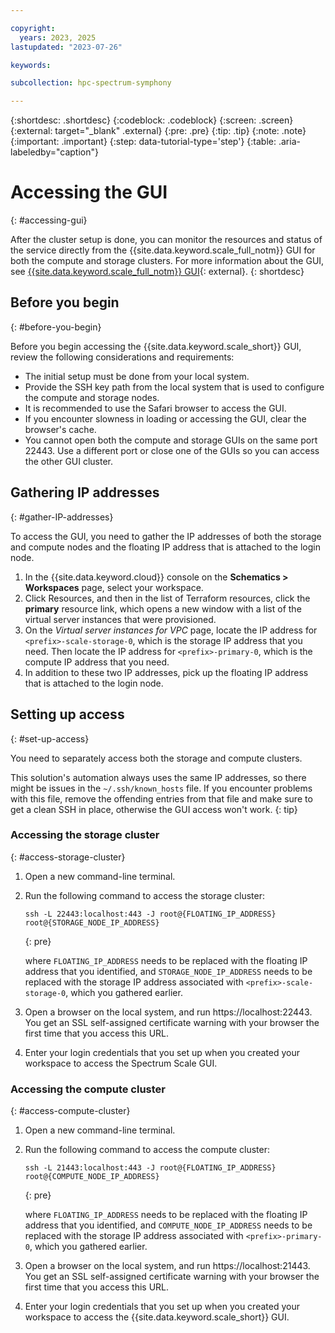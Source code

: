 ```yaml
---

copyright:
  years: 2023, 2025
lastupdated: "2023-07-26"

keywords:

subcollection: hpc-spectrum-symphony

---
```


{:shortdesc: .shortdesc}
{:codeblock: .codeblock}
{:screen: .screen}
{:external: target="_blank" .external}
{:pre: .pre}
{:tip: .tip}
{:note: .note}
{:important: .important}
{:step: data-tutorial-type='step'}
{:table: .aria-labeledby="caption"}

# Accessing the GUI
{: #accessing-gui}

After the cluster setup is done, you can monitor the resources and status of the service directly from the {{site.data.keyword.scale_full_notm}} GUI for both the compute and storage clusters. For more information about the GUI, see [{{site.data.keyword.scale_full_notm}} GUI](https://www.ibm.com/docs/en/storage-scale/5.2.1?topic=reference-storage-scale-gui){: external}.
{: shortdesc}

## Before you begin
{: #before-you-begin}

Before you begin accessing the {{site.data.keyword.scale_short}} GUI, review the following considerations and requirements:

* The initial setup must be done from your local system.
* Provide the SSH key path from the local system that is used to configure the compute and storage nodes.
* It is recommended to use the Safari browser to access the GUI.
* If you encounter slowness in loading or accessing the GUI, clear the browser's cache.
* You cannot open both the compute and storage GUIs on the same port 22443. Use a different port or close one of the GUIs so you can access the other GUI cluster.

## Gathering IP addresses
{: #gather-IP-addresses}

To access the GUI, you need to gather the IP addresses of both the storage and compute nodes and the floating IP address that is attached to the login node.

1. In the {{site.data.keyword.cloud}} console on the **Schematics > Workspaces** page, select your workspace.
2. Click Resources, and then in the list of Terraform resources, click the **primary** resource link, which opens a new window with a list of the virtual server instances that were provisioned.
3. On the _Virtual server instances for VPC_ page, locate the IP address for `<prefix>-scale-storage-0`, which is the storage IP address that you need. Then locate the IP address for `<prefix>-primary-0`, which is the compute IP address that you need.
4. In addition to these two IP addresses, pick up the floating IP address that is attached to the login node.

## Setting up access
{: #set-up-access}

You need to separately access both the storage and compute clusters.

This solution's automation always uses the same IP addresses, so there might be issues in the `~/.ssh/known_hosts` file. If you encounter problems with this file, remove the offending entries from that file and make sure to get a clean SSH in place, otherwise the GUI access won't work.
{: tip}

### Accessing the storage cluster
{: #access-storage-cluster}

1. Open a new command-line terminal.
2. Run the following command to access the storage cluster:

    ```shell
    ssh -L 22443:localhost:443 -J root@{FLOATING_IP_ADDRESS} root@{STORAGE_NODE_IP_ADDRESS}
    ```
    {: pre}

    where `FLOATING_IP_ADDRESS` needs to be replaced with the floating IP address that you identified, and `STORAGE_NODE_IP_ADDRESS` needs to be replaced with the storage IP address associated with `<prefix>-scale-storage-0`, which you gathered earlier.
3. Open a browser on the local system, and run https://localhost:22443. You get an SSL self-assigned certificate warning with your browser the first time that you access this URL.
4. Enter your login credentials that you set up when you created your workspace to access the Spectrum Scale GUI.

### Accessing the compute cluster
{: #access-compute-cluster}

1. Open a new command-line terminal.
2. Run the following command to access the compute cluster:

    ```shell
    ssh -L 21443:localhost:443 -J root@{FLOATING_IP_ADDRESS} root@{COMPUTE_NODE_IP_ADDRESS}
    ```
    {: pre}

    where `FLOATING_IP_ADDRESS` needs to be replaced with the floating IP address that you identified, and `COMPUTE_NODE_IP_ADDRESS` needs to be replaced with the storage IP address associated with `<prefix>-primary-0`, which you gathered earlier.
3. Open a browser on the local system, and run https://localhost:21443. You get an SSL self-assigned certificate warning with your browser the first time that you access this URL.
4. Enter your login credentials that you set up when you created your workspace to access the {{site.data.keyword.scale_short}} GUI.
